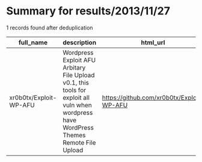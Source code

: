 
# Summary for results/2013/11/27
    
1 records found after deduplication

| full_name | description | html_url | matched_list | matched_count | pushed_at | size | stargazers_count | language | forks_count | vul_ids |
|------------------------|------------------------------------------------------------------------------------------------------------------------------------------|-------------------------------------------|----------------|-----------------|---------------------------|--------|--------------------|------------|---------------|-----------|
| xr0b0tx/Exploit-WP-AFU | Wordpress Exploit AFU Arbitary File Upload v0.1, this tools for exploit all vuln when wordpress have WordPress Themes Remote File Upload | https://github.com/xr0b0tx/Exploit-WP-AFU | ['exploit'] | 1 | 2013-11-27 20:35:28+00:00 | 108 | 0 | nan | 1 | [] |

